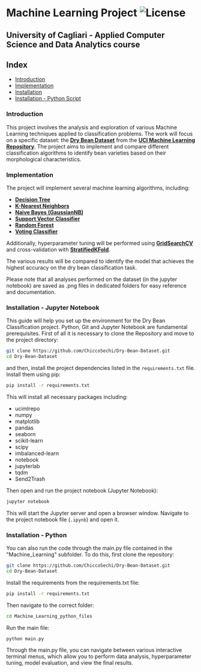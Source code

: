 # Machine Learning Project ![License](https://img.shields.io/badge/license-MIT-green.svg)
## University of Cagliari - Applied Computer Science and Data Analytics course

## Index
- [Introduction](#Introduction)
- [Implementation](#Implementation)
- [Installation](#installation---jupyter-notebook)  
- [Installation - Python Script](#installation---python)  

### Introduction
This project involves the analysis and exploration of various Machine Learning techniques applied to classification problems. The work will focus on a specific dataset: the [**Dry Bean Dataset**](https://archive.ics.uci.edu/dataset/602/dry+bean+dataset) from the [**UCI Machine Learning Repository**](https://archive.ics.uci.edu/). The project aims to implement and compare different classification algorithms to identify bean varieties based on their morphological characteristics.

### Implementation
The project will implement several machine learning algorithms, including:

- [**Decision Tree**](https://scikit-learn.org/stable/modules/generated/sklearn.tree.DecisionTreeClassifier.html)
- [**K-Nearest Neighbors**](https://scikit-learn.org/stable/modules/generated/sklearn.neighbors.KNeighborsClassifier.html)
- [**Naive Bayes (GaussianNB)**](https://scikit-learn.org/stable/modules/generated/sklearn.naive_bayes.GaussianNB.html)
- [**Support Vector Classifier**](https://scikit-learn.org/stable/modules/generated/sklearn.svm.SVC.html)
- [**Random Forest**](https://scikit-learn.org/stable/modules/generated/sklearn.ensemble.RandomForestClassifier.html)
- [**Voting Classifier**](https://scikit-learn.org/stable/modules/generated/sklearn.ensemble.VotingClassifier.html)

Additionally, hyperparameter tuning will be performed using [**GridSearchCV**](https://scikit-learn.org/stable/modules/generated/sklearn.model_selection.GridSearchCV.html) and cross-validation with [**StratifiedKFold**](https://scikit-learn.org/stable/modules/generated/sklearn.model_selection.StratifiedKFold.html).

The various results will be compared to identify the model that achieves the highest accuracy on the dry bean classification task.

Please note that all analyses performed on the dataset (in the jupyter notebook) are saved as .png files in dedicated folders for easy reference and documentation.

### Installation - Jupyter Notebook
This guide will help you set up the environment for the Dry Bean Classification project.
Python, Git and Jupyter Notebook are fundamental prerequisites.
First of all it is necessary to clone the Repository and move to the project directory:

```bash
git clone https://github.com/ChiccoSechi/Dry-Bean-Dataset.git
cd Dry-Bean-Dataset
```

and then, install the project dependencies listed in the `requirements.txt` file. Install them using pip:

```bash
pip install -r requirements.txt
```

This will install all necessary packages including:
- ucimlrepo
- numpy
- matplotlib
- pandas
- seaborn
- scikit-learn
- scipy
- imbalanced-learn
- notebook
- jupyterlab
- tqdm
- Send2Trash

Then open and run the project notebook (Jupyter Notebook):

```bash
jupyter notebook
```

This will start the Jupyter server and open a browser window. Navigate to the project notebook file (`.ipynb`) and open it.

### Installation - Python

You can also run the code through the main.py file contained in the "Machine_Learning" subfolder. To do this, first clone the repository:

```bash
git clone https://github.com/ChiccoSechi/Dry-Bean-Dataset.git
cd Dry-Bean-Dataset
```

Install the requirements from the requirements.txt file:

```bash
pip install -r requirements.txt
```

Then navigate to the correct folder:

```bash 
cd Machine_Learning_python_files
```

Run the main file:

```bash 
python main.py
```

Through the main.py file, you can navigate between various interactive terminal menus, which allow you to perform data analysis, hyperparameter tuning, model evaluation, and view the final results.